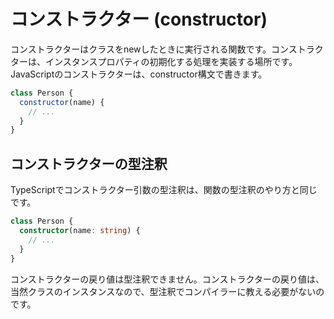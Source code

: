 # コンストラクター \(constructor\)

コンストラクターはクラスをnewしたときに実行される関数です。コンストラクターは、インスタンスプロパティの初期化する処理を実装する場所です。JavaScriptのコンストラクターは、constructor構文で書きます。

```javascript
class Person {
  constructor(name) {
    // ...
  }
}
```

## コンストラクターの型注釈

TypeScriptでコンストラクター引数の型注釈は、関数の型注釈のやり方と同じです。

```typescript
class Person {
  constructor(name: string) {
    // ...
  }
}
```

コンストラクターの戻り値は型注釈できません。コンストラクターの戻り値は、当然クラスのインスタンスなので、型注釈でコンパイラーに教える必要がないのです。

